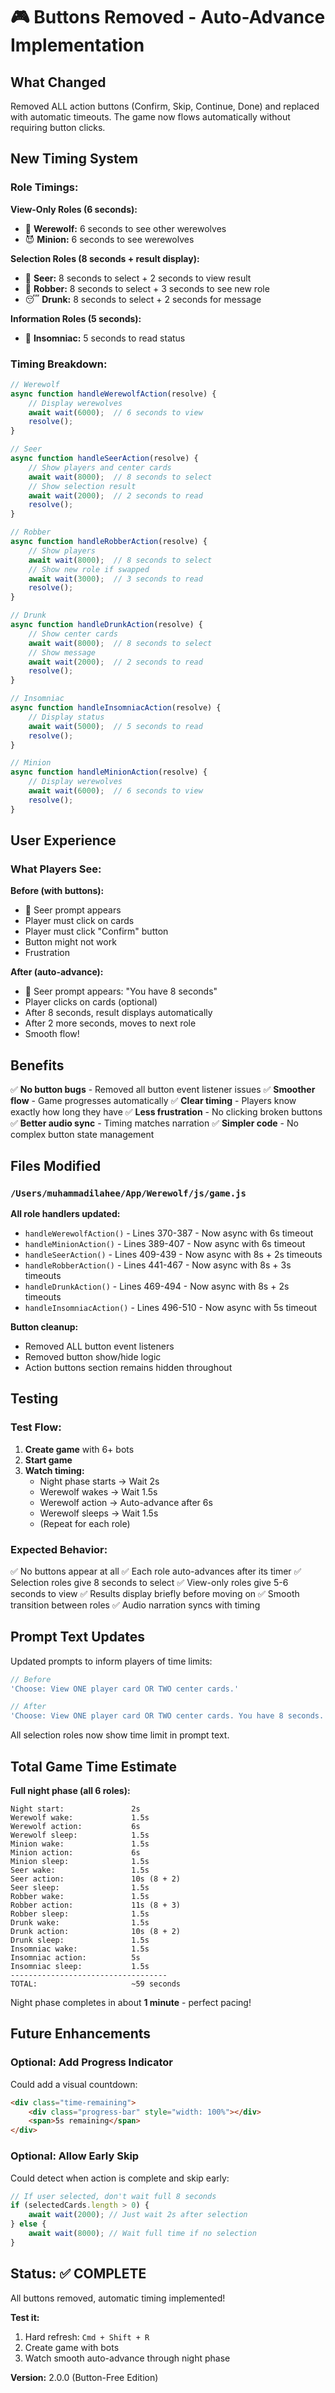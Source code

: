 # 🎮 Buttons Removed - Auto-Advance Implementation

## What Changed

Removed ALL action buttons (Confirm, Skip, Continue, Done) and replaced with automatic timeouts. The game now flows automatically without requiring button clicks.

## New Timing System

### Role Timings:

**View-Only Roles (6 seconds):**
- 🐺 **Werewolf:** 6 seconds to see other werewolves
- 😈 **Minion:** 6 seconds to see werewolves

**Selection Roles (8 seconds + result display):**
- 🔮 **Seer:** 8 seconds to select + 2 seconds to view result
- 🔄 **Robber:** 8 seconds to select + 3 seconds to see new role
- 😴 **Drunk:** 8 seconds to select + 2 seconds for message

**Information Roles (5 seconds):**
- 🧝 **Insomniac:** 5 seconds to read status

### Timing Breakdown:

```javascript
// Werewolf
async function handleWerewolfAction(resolve) {
    // Display werewolves
    await wait(6000);  // 6 seconds to view
    resolve();
}

// Seer
async function handleSeerAction(resolve) {
    // Show players and center cards
    await wait(8000);  // 8 seconds to select
    // Show selection result
    await wait(2000);  // 2 seconds to read
    resolve();
}

// Robber
async function handleRobberAction(resolve) {
    // Show players
    await wait(8000);  // 8 seconds to select
    // Show new role if swapped
    await wait(3000);  // 3 seconds to read
    resolve();
}

// Drunk
async function handleDrunkAction(resolve) {
    // Show center cards
    await wait(8000);  // 8 seconds to select
    // Show message
    await wait(2000);  // 2 seconds to read
    resolve();
}

// Insomniac
async function handleInsomniacAction(resolve) {
    // Display status
    await wait(5000);  // 5 seconds to read
    resolve();
}

// Minion
async function handleMinionAction(resolve) {
    // Display werewolves
    await wait(6000);  // 6 seconds to view
    resolve();
}
```

## User Experience

### What Players See:

**Before (with buttons):**
- 🔮 Seer prompt appears
- Player must click on cards
- Player must click "Confirm" button
- Button might not work
- Frustration

**After (auto-advance):**
- 🔮 Seer prompt appears: "You have 8 seconds"
- Player clicks on cards (optional)
- After 8 seconds, result displays automatically
- After 2 more seconds, moves to next role
- Smooth flow!

## Benefits

✅ **No button bugs** - Removed all button event listener issues
✅ **Smoother flow** - Game progresses automatically
✅ **Clear timing** - Players know exactly how long they have
✅ **Less frustration** - No clicking broken buttons
✅ **Better audio sync** - Timing matches narration
✅ **Simpler code** - No complex button state management

## Files Modified

### `/Users/muhammadilahee/App/Werewolf/js/game.js`

**All role handlers updated:**
- `handleWerewolfAction()` - Lines 370-387 - Now async with 6s timeout
- `handleMinionAction()` - Lines 389-407 - Now async with 6s timeout
- `handleSeerAction()` - Lines 409-439 - Now async with 8s + 2s timeouts
- `handleRobberAction()` - Lines 441-467 - Now async with 8s + 3s timeouts
- `handleDrunkAction()` - Lines 469-494 - Now async with 8s + 2s timeouts
- `handleInsomniacAction()` - Lines 496-510 - Now async with 5s timeout

**Button cleanup:**
- Removed ALL button event listeners
- Removed button show/hide logic
- Action buttons section remains hidden throughout

## Testing

### Test Flow:

1. **Create game** with 6+ bots
2. **Start game**
3. **Watch timing:**
   - Night phase starts → Wait 2s
   - Werewolf wakes → Wait 1.5s
   - Werewolf action → Auto-advance after 6s
   - Werewolf sleeps → Wait 1.5s
   - (Repeat for each role)

### Expected Behavior:

✅ No buttons appear at all
✅ Each role auto-advances after its timer
✅ Selection roles give 8 seconds to select
✅ View-only roles give 5-6 seconds to view
✅ Results display briefly before moving on
✅ Smooth transition between roles
✅ Audio narration syncs with timing

## Prompt Text Updates

Updated prompts to inform players of time limits:

```javascript
// Before
'Choose: View ONE player card OR TWO center cards.'

// After
'Choose: View ONE player card OR TWO center cards. You have 8 seconds.'
```

All selection roles now show time limit in prompt text.

## Total Game Time Estimate

**Full night phase (all 6 roles):**

```
Night start:               2s
Werewolf wake:             1.5s
Werewolf action:           6s
Werewolf sleep:            1.5s
Minion wake:               1.5s
Minion action:             6s
Minion sleep:              1.5s
Seer wake:                 1.5s
Seer action:               10s (8 + 2)
Seer sleep:                1.5s
Robber wake:               1.5s
Robber action:             11s (8 + 3)
Robber sleep:              1.5s
Drunk wake:                1.5s
Drunk action:              10s (8 + 2)
Drunk sleep:               1.5s
Insomniac wake:            1.5s
Insomniac action:          5s
Insomniac sleep:           1.5s
-----------------------------------
TOTAL:                     ~59 seconds
```

Night phase completes in about **1 minute** - perfect pacing!

## Future Enhancements

### Optional: Add Progress Indicator

Could add a visual countdown:

```html
<div class="time-remaining">
    <div class="progress-bar" style="width: 100%"></div>
    <span>5s remaining</span>
</div>
```

### Optional: Allow Early Skip

Could detect when action is complete and skip early:

```javascript
// If user selected, don't wait full 8 seconds
if (selectedCards.length > 0) {
    await wait(2000); // Just wait 2s after selection
} else {
    await wait(8000); // Wait full time if no selection
}
```

## Status: ✅ COMPLETE

All buttons removed, automatic timing implemented!

**Test it:**
1. Hard refresh: `Cmd + Shift + R`
2. Create game with bots
3. Watch smooth auto-advance through night phase

**Version:** 2.0.0 (Button-Free Edition)
